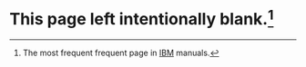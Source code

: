 # This page left intentionally blank.[^11]

[^11]: The most frequent frequent page in [IBM](https://www.ibm.com/) manuals.
